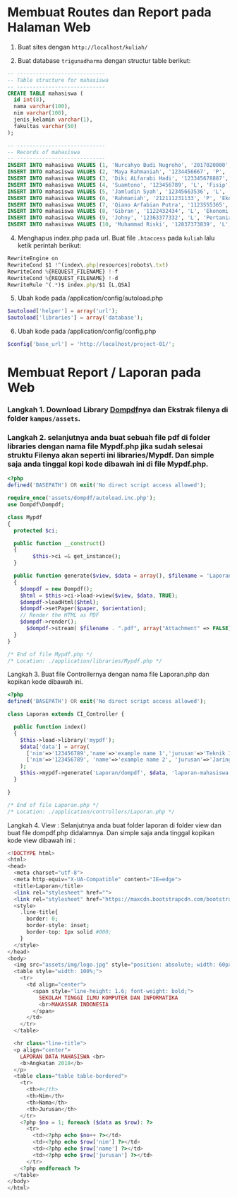 # Membuat Routes dan Report pada Halaman Web

1. Buat sites dengan `http://localhost/kuliah/`

2. Buat database `trigunadharma` dengan structur table berikut:

```sql
-- ----------------------------
-- Table structure for mahasiswa
-- ----------------------------
CREATE TABLE mahasiswa (
  id int(8),
  nama varchar(100),
  nim varchar(100),
  jenis_kelamin varchar(1),
  fakultas varchar(50)
);

-- ----------------------------
-- Records of mahasiswa
-- ----------------------------
INSERT INTO mahasiswa VALUES (1, 'Nurcahyo Budi Nugroho', '2017020000', 'L', 'Komputer');
INSERT INTO mahasiswa VALUES (2, 'Maya Rahmaniah', '1234456667', 'P', 'Ekonomi');
INSERT INTO mahasiswa VALUES (3, 'Diki ALfarabi Hadi', '123345678887', 'L', 'Teknik');
INSERT INTO mahasiswa VALUES (4, 'Suamtono', '123456789', 'L', 'Fisip');
INSERT INTO mahasiswa VALUES (5, 'Jamludin Syah', '12345663536', 'L', 'Teknik');
INSERT INTO mahasiswa VALUES (6, 'Rahmaniah', '212111231133', 'P', 'Ekonomi');
INSERT INTO mahasiswa VALUES (7, 'Qiano Arfabian Putra', '1123555365', 'L', 'Teknik');
INSERT INTO mahasiswa VALUES (8, 'Gibran', '1122432434', 'L', 'Ekonomi');
INSERT INTO mahasiswa VALUES (9, 'Johny', '12363377332', 'L', 'Pertanian');
INSERT INTO mahasiswa VALUES (10, 'Muhammad Riski', '12837373839', 'L', 'Fisip');
```

4. Menghapus index.php pada url. Buat file `.htaccess` pada `kuliah` lalu ketik perintah berikut:

```js
RewriteEngine on
RewriteCond $1 !^(index\.php|resources|robots\.txt)
RewriteCond %{REQUEST_FILENAME} !-f
RewriteCond %{REQUEST_FILENAME} !-d
RewriteRule ^(.*)$ index.php/$1 [L,QSA]
```

5. Ubah kode pada /application/config/autoload.php

```php
$autoload['helper'] = array('url');
$autoload['libraries'] = array('database');
```

6. Ubah kode pada /application/config/config.php

```php
$config['base_url'] = 'http://localhost/project-01/';
```

# Membuat Report / Laporan pada Web

### Langkah 1. Download Library [Dompdf](https://goo.gl/bHyn3A)nya dan Ekstrak filenya di folder `kampus/assets`.

### Langkah 2. selanjutnya anda buat sebuah file pdf di folder libraries dengan nama file Mypdf.php jika sudah selesai struktu Filenya akan seperti ini libraries/Mypdf. Dan simple saja anda tinggal kopi kode dibawah ini di file Mypdf.php.
   
```php 
<?php
defined('BASEPATH') OR exit('No direct script access allowed');

require_once('assets/dompdf/autoload.inc.php');
use Dompdf\Dompdf;

class Mypdf
{
  protected $ci;

  public function __construct()
  {
        $this->ci =& get_instance();
  }

  public function generate($view, $data = array(), $filename = 'Laporan', $paper = 'A4', $orientation='portrait')
  {
    $dompdf = new Dompdf();
    $html = $this->ci->load->view($view, $data, TRUE);
    $dompdf->loadHtml($html);
    $dompdf->setPaper($paper, $orientation);
    // Render the HTML as PDF
    $dompdf->render();
      $dompdf->stream( $filename . ".pdf", array("Attachment" => FALSE));
  }
}

/* End of file Mypdf.php */
/* Location: ./application/libraries/Mypdf.php */
```
  
  
Langkah 3. Buat file Controllernya dengan nama file Laporan.php dan kopikan kode dibawah ini.
    
```php
<?php
defined('BASEPATH') OR exit('No direct script access allowed');

class Laporan extends CI_Controller {

  public function index()
  {
    $this->load->library('mypdf');
    $data['data'] = array(
      ['nim'=>'123456789','name'=>'example name 1','jurusan'=>'Teknik Informatika'],
      ['nim'=>'123456789', 'name'=>'example name 2', 'jurusan'=>'Jaringan']
    );
    $this->mypdf->generate('Laporan/dompdf', $data, 'laporan-mahasiswa', 'A4', 'landscape');
  }

}

/* End of file Laporan.php */
/* Location: ./application/controllers/Laporan.php */
```    

  
Langkah 4. View : Selanjutnya anda buat folder laporan di folder view dan buat file dompdf.php didalamnya. Dan simple saja anda tinggal kopikan kode view dibawah ini :
    
```php
<!DOCTYPE html>
<html>
<head>
  <meta charset="utf-8">
  <meta http-equiv="X-UA-Compatible" content="IE=edge">
  <title>Laporan</title>
  <link rel="stylesheet" href="">
  <link rel="stylesheet" href="https://maxcdn.bootstrapcdn.com/bootstrap/4.0.0/css/bootstrap.min.css" integrity="sha384-Gn5384xqQ1aoWXA+058RXPxPg6fy4IWvTNh0E263XmFcJlSAwiGgFAW/dAiS6JXm" crossorigin="anonymous">
  <style>
    .line-title{
      border: 0;
      border-style: inset;
      border-top: 1px solid #000;
    }
  </style>
</head>
<body>
  <img src="assets/img/logo.jpg" style="position: absolute; width: 60px; height: auto;">
  <table style="width: 100%;">
    <tr>
      <td align="center">
        <span style="line-height: 1.6; font-weight: bold;">
          SEKOLAH TINGGI ILMU KOMPUTER DAN INFORMATIKA
          <br>MAKASSAR INDONESIA
        </span>
      </td>
    </tr>
  </table>

  <hr class="line-title"> 
  <p align="center">
    LAPORAN DATA MAHASISWA <br>
    <b>Angkatan 2018</b>
  </p>
  <table class="table table-bordered">
    <tr>
      <th>#</th>
      <th>Nim</th>
      <th>Nama</th>
      <th>Jurusan</th>
    </tr>
    <?php $no = 1; foreach ($data as $row): ?>
      <tr>
        <td><?php echo $no++ ?></td>
        <td><?php echo $row['nim'] ?></td>
        <td><?php echo $row['name'] ?></td>
        <td><?php echo $row['jurusan'] ?></td>
      </tr>
    <?php endforeach ?>
  </table>
</body>
</html>
```
